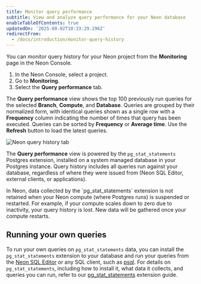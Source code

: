 ```yaml
---
title: Monitor query performance
subtitle: View and analyze query performance for your Neon database
enableTableOfContents: true
updatedOn: '2025-08-02T10:33:29.296Z'
redirectFrom:
  - /docs/introduction/monitor-query-history
---
```


You can monitor query history for your Neon project from the **Monitoring** page in the Neon Console.

1. In the Neon Console, select a project.
2. Go to **Monitoring**.
3. Select the **Query performance** tab.

The **Query performance** view shows the top 100 previously run queries for the selected **Branch**, **Compute**, and **Database**. Queries are grouped by their normalized form, with identical queries shown as a single row with a **Frequency** column indicating the number of times that query has been executed. Queries can be sorted by **Frequency** or **Average time**. Use the **Refresh** button to load the latest queries.

![Neon query history tab](/docs/introduction/query_history.png)

The **Query performance** view is powered by the `pg_stat_statements` Postgres extension, installed on a system managed database in your Postgres instance. Query history includes all queries run against your database, regardless of where they were issued from (Neon SQL Editor, external clients, or applications).

<Admonition type="note" title="query restore window">
In Neon, data collected by the `pg_stat_statements` extension is not retained when your Neon compute (where Postgres runs) is suspended or restarted. For example, if your compute scales down to zero due to inactivity, your query history is lost. New data will be gathered once your compute restarts.
</Admonition>

## Running your own queries

To run your own queries on `pg_stat_statements` data, you can install the `pg_stat_statements` extension to your database and run your queries from the [Neon SQL Editor](/docs/get-started/query-with-neon-sql-editor) or any SQL client, such as [psql](/docs/connect/query-with-psql-editor). For details on `pg_stat_statements`, including how to install it, what data it collects, and queries you can run, refer to our [pg_stat_statements](/docs/extensions/pg_stat_statements) extension guide.
